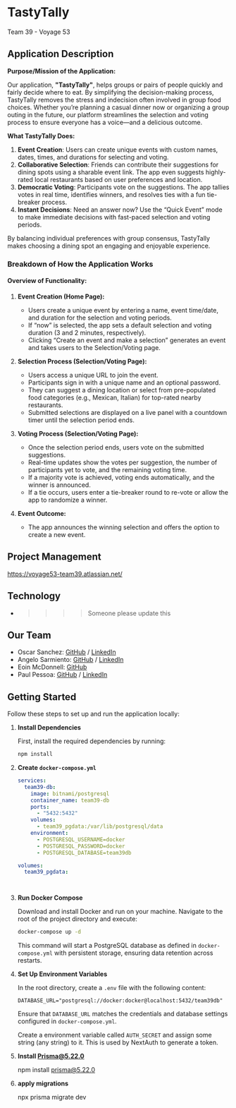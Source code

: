 # TastyTally
Team 39 - Voyage 53

## Application Description

**Purpose/Mission of the Application:**

Our application, **"TastyTally"**, helps groups or pairs of people quickly and fairly decide where to eat. By simplifying the decision-making process, TastyTally removes the stress and indecision often involved in group food choices. Whether you’re planning a casual dinner now or organizing a group outing in the future, our platform streamlines the selection and voting process to ensure everyone has a voice—and a delicious outcome.

**What TastyTally Does:**

1. **Event Creation**: Users can create unique events with custom names, dates, times, and durations for selecting and voting.
2. **Collaborative Selection**: Friends can contribute their suggestions for dining spots using a sharable event link. The app even suggests highly-rated local restaurants based on user preferences and location.
3. **Democratic Voting**: Participants vote on the suggestions. The app tallies votes in real time, identifies winners, and resolves ties with a fun tie-breaker process.
4. **Instant Decisions**: Need an answer now? Use the “Quick Event” mode to make immediate decisions with fast-paced selection and voting periods.

By balancing individual preferences with group consensus, TastyTally makes choosing a dining spot an engaging and enjoyable experience.

### **Breakdown of How the Application Works**

#### **Overview of Functionality:**
1. **Event Creation (Home Page):**
   - Users create a unique event by entering a name, event time/date, and duration for the selection and voting periods.
   - If “now” is selected, the app sets a default selection and voting duration (3 and 2 minutes, respectively).
   - Clicking “Create an event and make a selection” generates an event and takes users to the Selection/Voting page.

2. **Selection Process (Selection/Voting Page):**
   - Users access a unique URL to join the event.
   - Participants sign in with a unique name and an optional password.
   - They can suggest a dining location or select from pre-populated food categories (e.g., Mexican, Italian) for top-rated nearby restaurants.
   - Submitted selections are displayed on a live panel with a countdown timer until the selection period ends.

3. **Voting Process (Selection/Voting Page):**
   - Once the selection period ends, users vote on the submitted suggestions.
   - Real-time updates show the votes per suggestion, the number of participants yet to vote, and the remaining voting time.
   - If a majority vote is achieved, voting ends automatically, and the winner is announced.
   - If a tie occurs, users enter a tie-breaker round to re-vote or allow the app to randomize a winner.

4. **Event Outcome:**
   - The app announces the winning selection and offers the option to create a new event.


## Project Management

https://voyage53-team39.atlassian.net/

## Technology

- >>>>Someone please update this

## Our Team

- Oscar Sanchez: [GitHub](https://github.com/oscarsanchez13) / [LinkedIn](https://www.linkedin.com/in/oscarsanchez13/)
- Angelo Sarmiento: [GitHub](https://github.com/LifeAsDev) / [LinkedIn](https://www.linkedin.com/in/angelo-sarmiento-1bab3b290/)
- Eoin McDonnell: [GitHub](https://github.com/oldmcdonnell)
- Paul Pessoa: [GitHub](https://github.com/paulpessoa) / [LinkedIn](https://www.linkedin.com/in/paulmspessoa/)

## Getting Started

Follow these steps to set up and run the application locally:

1. **Install Dependencies**

   First, install the required dependencies by running:

   ```bash
   npm install
   ```

2. **Create `docker-compose.yml`**

   ```yaml
   services:
     team39-db:
       image: bitnami/postgresql
       container_name: team39-db
       ports:
         - "5432:5432"
       volumes:
         - team39_pgdata:/var/lib/postgresql/data
       environment:
         - POSTGRESQL_USERNAME=docker
         - POSTGRESQL_PASSWORD=docker
         - POSTGRESQL_DATABASE=team39db

   volumes:
     team39_pgdata:




3. **Run Docker Compose**

   Download and install Docker and run on your machine. Navigate to the root of the project directory and execute:

   ```bash
   docker-compose up -d
   ```

   This command will start a PostgreSQL database as defined in `docker-compose.yml` with persistent storage, ensuring data retention across restarts.

4. **Set Up Environment Variables**

   In the root directory, create a `.env` file with the following content:

   ```env
   DATABASE_URL="postgresql://docker:docker@localhost:5432/team39db"
   ```

   Ensure that `DATABASE_URL` matches the credentials and database settings configured in `docker-compose.yml`.

   Create a environment variable called `AUTH_SECRET` and assign some string (any string) to it.
   This is used by NextAuth to generate a token.

5. **Install Prisma@5.22.0**

   npm install prisma@5.22.0

6. **apply migrations**

   npx prisma migrate dev
